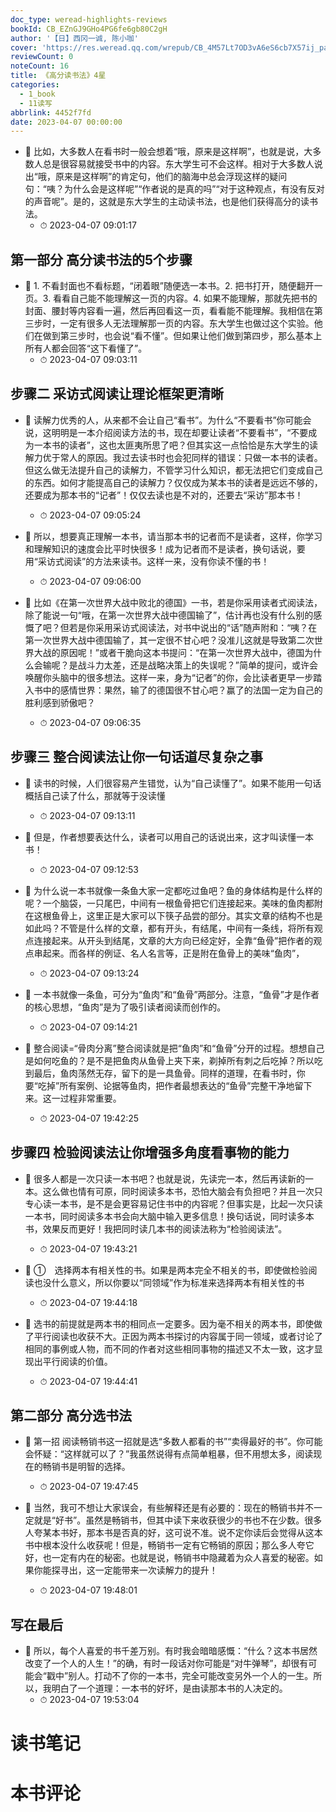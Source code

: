 ```yaml
---
doc_type: weread-highlights-reviews
bookId: CB_EZnGJ9GHo4PG6fe6gb80C2gH
author: '【日】西冈一诚, 陈小咖'
cover: 'https://res.weread.qq.com/wrepub/CB_4M57Lt7OD3vA6eS6cb7X57ij_parsecover'
reviewCount: 0
noteCount: 16
title: 《高分读书法》4星
categories:
  - 1_book
  - 11读写
abbrlink: 4452f7fd
date: 2023-04-07 00:00:00
---
```





- 📌 比如，大多数人在看书时一般会想着“哦，原来是这样啊”，也就是说，大多数人总是很容易就接受书中的内容。东大学生可不会这样。相对于大多数人说出“哦，原来是这样啊”的肯定句，他们的脑海中总会浮现这样的疑问句：“咦？为什么会是这样呢”“作者说的是真的吗”“对于这种观点，有没有反对的声音呢”。是的，这就是东大学生的主动读书法，也是他们获得高分的读书法。 
    - ⏱ 2023-04-07 09:01:17 
## 第一部分 高分读书法的5个步骤


- 📌 1. 不看封面也不看标题，“闭着眼”随便选一本书。2. 把书打开，随便翻开一页。3. 看看自己能不能理解这一页的内容。4. 如果不能理解，那就先把书的封面、腰封等内容看一遍，然后再回看这一页，看看能不能理解。我相信在第三步时，一定有很多人无法理解那一页的内容。东大学生也做过这个实验。他们在做到第三步时，也会说“看不懂”。但如果让他们做到第四步，那么基本上所有人都会回答“这下看懂了”。 
    - ⏱ 2023-04-07 09:03:11 
## 步骤二 采访式阅读让理论框架更清晰


- 📌 读解力优秀的人，从来都不会让自己“看书”。为什么“不要看书”你可能会说，这明明是一本介绍阅读方法的书，现在却要让读者“不要看书”，“不要成为一本书的读者”，这也太匪夷所思了吧？但其实这一点恰恰是东大学生的读解力优于常人的原因。我过去读书时也会犯同样的错误：只做一本书的读者。但这么做无法提升自己的读解力，不管学习什么知识，都无法把它们变成自己的东西。如何才能提高自己的读解力？仅仅成为某本书的读者是远远不够的，还要成为那本书的“记者”！仅仅去读也是不对的，还要去“采访”那本书！ 
    - ⏱ 2023-04-07 09:05:24 

- 📌 所以，想要真正理解一本书，请当那本书的记者而不是读者，这样，你学习和理解知识的速度会比平时快很多！成为记者而不是读者，换句话说，要用“采访式阅读”的方法来读书。这样一来，没有你读不懂的书！ 
    - ⏱ 2023-04-07 09:06:00 

- 📌 比如《在第一次世界大战中败北的德国》一书，若是你采用读者式阅读法，除了能说一句“哦，在第一次世界大战中德国输了”，估计再也没有什么别的感慨了吧？但若是你采用采访式阅读法，对书中说出的“话”随声附和：“咦？在第一次世界大战中德国输了，其一定很不甘心吧？没准儿这就是导致第二次世界大战的原因呢！”或者干脆向这本书提问：“在第一次世界大战中，德国为什么会输呢？是战斗力太差，还是战略决策上的失误呢？”简单的提问，或许会唤醒你头脑中的很多想法。这样一来，身为“记者”的你，会比读者更早一步踏入书中的感情世界：果然，输了的德国很不甘心吧？赢了的法国一定为自己的胜利感到骄傲吧？ 
    - ⏱ 2023-04-07 09:06:35 
## 步骤三 整合阅读法让你一句话道尽复杂之事


- 📌 读书的时候，人们很容易产生错觉，认为“自己读懂了”。如果不能用一句话概括自己读了什么，那就等于没读懂 
    - ⏱ 2023-04-07 09:13:11 

- 📌 但是，作者想要表达什么，读者可以用自己的话说出来，这才叫读懂一本书！ 
    - ⏱ 2023-04-07 09:12:53 

- 📌 为什么说一本书就像一条鱼大家一定都吃过鱼吧？鱼的身体结构是什么样的呢？一个脑袋，一只尾巴，中间有一根鱼骨把它们连接起来。美味的鱼肉都附在这根鱼骨上，这里正是大家可以下筷子品尝的部分。其实文章的结构不也是如此吗？不管是什么样的文章，都有开头，有结尾，中间有一条线，将所有观点连接起来。从开头到结尾，文章的大方向已经定好，全靠“鱼骨”把作者的观点串起来。而各样的例证、名人名言等，正是附在鱼骨上的美味“鱼肉”， 
    - ⏱ 2023-04-07 09:13:24 

- 📌 一本书就像一条鱼，可分为“鱼肉”和“鱼骨”两部分。注意，“鱼骨”才是作者的核心思想，“鱼肉”是为了吸引读者阅读而创作的。 
    - ⏱ 2023-04-07 09:14:21 

- 📌 整合阅读=“骨肉分离”整合阅读就是把“鱼肉”和“鱼骨”分开的过程。想想自己是如何吃鱼的？是不是把鱼肉从鱼骨上夹下来，剃掉所有刺之后吃掉？所以吃到最后，鱼肉荡然无存，留下的是一具鱼骨。同样的道理，在看书时，你要“吃掉”所有案例、论据等鱼肉，把作者最想表达的“鱼骨”完整干净地留下来。这一过程非常重要。 
    - ⏱ 2023-04-07 19:42:25 
## 步骤四 检验阅读法让你增强多角度看事物的能力


- 📌 很多人都是一次只读一本书吧？也就是说，先读完一本，然后再读新的一本。这么做也情有可原，同时阅读多本书，恐怕大脑会有负担吧？并且一次只专心读一本书，是不是会更容易记住书中的内容呢？但事实是，比起一次只读一本书，同时阅读多本书会向大脑中输入更多信息！换句话说，同时读多本书，效果反而更好！我把同时读几本书的阅读法称为“检验阅读法”。 
    - ⏱ 2023-04-07 19:43:21 

- 📌 ① 选择两本有相关性的书。如果是两本完全不相关的书，即使做检验阅读也没什么意义，所以你要以“同领域”作为标准来选择两本有相关性的书 
    - ⏱ 2023-04-07 19:44:18 

- 📌 选书的前提就是两本书的相同点一定要多。因为毫不相关的两本书，即使做了平行阅读也收获不大。正因为两本书探讨的内容属于同一领域，或者讨论了相同的事例或人物，而不同的作者对这些相同事物的描述又不太一致，这才显现出平行阅读的价值。 
    - ⏱ 2023-04-07 19:44:41 
## 第二部分 高分选书法


- 📌 第一招 阅读畅销书这一招就是选“多数人都看的书”“卖得最好的书”。你可能会怀疑：“这样就可以了？”我虽然说得有点简单粗暴，但不用想太多，阅读现在的畅销书是明智的选择。 
    - ⏱ 2023-04-07 19:47:45 

- 📌 当然，我可不想让大家误会，有些解释还是有必要的：现在的畅销书并不一定就是“好书”。虽然是畅销书，但其中读下来收获很少的书也不在少数。很多人夸某本书好，那本书是否真的好，这可说不准。说不定你读后会觉得从这本书中根本没什么收获呢！但是，畅销书一定有它畅销的原因；那么多人夸它好，也一定有内在的秘密。也就是说，畅销书中隐藏着为众人喜爱的秘密。如果你能探寻出，这一定能带来一次读解力的提升！ 
    - ⏱ 2023-04-07 19:48:01 
## 写在最后


- 📌 所以，每个人喜爱的书千差万别。有时我会暗暗感慨：“什么？这本书居然改变了一个人的人生！”的确，有时一段话对你可能是“对牛弹琴”，却很有可能会“戳中”别人。打动不了你的一本书，完全可能改变另外一个人的一生。所以，我明白了一个道理：一本书的好坏，是由读那本书的人决定的。 
    - ⏱ 2023-04-07 19:53:04 

# 读书笔记


# 本书评论
